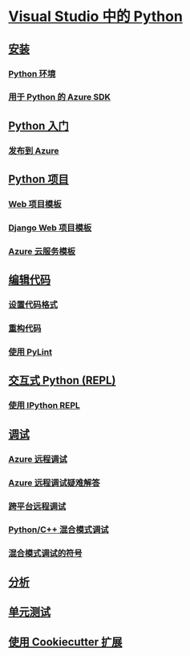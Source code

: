 # [Visual Studio 中的 Python](python-in-visual-studio.md)
## [安装](installation.md)
### [Python 环境](python-environments.md)
### [用于 Python 的 Azure SDK](azure-sdk-for-python.md)
## [Python 入门](getting-started.md)
### [发布到 Azure](publishing-to-azure.md)
## [Python 项目](python-projects.md)
### [Web 项目模板](template-web.md)
### [Django Web 项目模板](template-django.md)
### [Azure 云服务模板](template-azure-cloud-service.md)
## [编辑代码](code-editing.md)
### [设置代码格式](code-formatting.md)
### [重构代码](code-refactoring.md)
### [使用 PyLint](code-pylint.md)
## [交互式 Python (REPL)](interactive-repl.md)
### [使用 IPython REPL](interactive-repl-ipython.md)
## [调试](debugging.md)
### [Azure 远程调试](debugging-azure-remote.md)
### [Azure 远程调试疑难解答](debugging-azure-remote-troubleshooting.md)
### [跨平台远程调试](debugging-cross-platform-remote.md)
### [Python/C++ 混合模式调试](debugging-mixed-mode.md)
### [混合模式调试的符号](debugging-symbols-for-mixed-mode.md)
## [分析](profiling.md)
## [单元测试](unit-testing.md)
## [使用 Cookiecutter 扩展](cookiecutter.md)